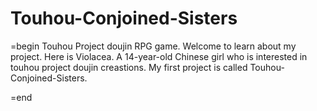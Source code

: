# Touhou-Conjoined-Sisters
=begin
Touhou Project doujin RPG game.
Welcome to learn about my project.
Here is Violacea. A 14-year-old Chinese girl who is interested in touhou project doujin creastions.
My first project is called Touhou-Conjoined-Sisters.

=end
